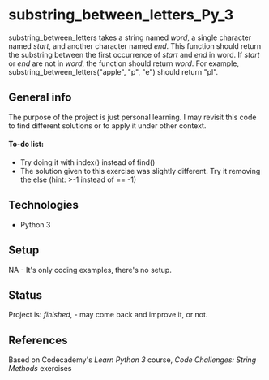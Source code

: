 # substring_between_letters_Py_3
substring_between_letters takes a string named _word_, a single character named _start_, and another character named _end_. This function should return the substring between the first occurrence of _start_ and _end_ in word. If _start_ or _end_ are not in _word_, the function should return _word_.  For example, substring_between_letters("apple", "p", "e") should return "pl".

## General info
The purpose of the project is just personal learning. I may revisit this code to find different solutions or to apply it under other context. 

#### To-do list:
* Try doing it with index() instead of find()
* The solution given to this exercise was slightly different. Try it removing the else (hint: >-1 instead of == -1)


## Technologies
* Python 3

## Setup
NA - It's only coding examples, there's no setup.

## Status
Project is: _finished_, - may come back and improve it, or not.


## References
Based on Codecademy's _Learn Python 3_ course, _Code Challenges: String Methods_ exercises
